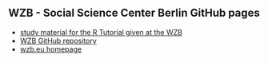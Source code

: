 ## WZB - Social Science Center Berlin GitHub pages

* [study material for the R Tutorial given at the WZB](https://wzbsocialsciencecenter.github.io/wzb_r_tutorial/)
* [WZB GitHub repository](https://github.com/WZBSocialScienceCenter)
* [wzb.eu homepage](https://wzb.eu)
